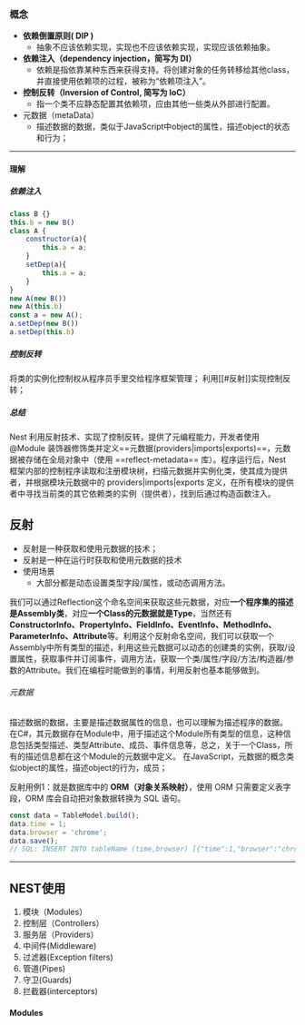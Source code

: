 ### 概念  
- **依赖倒置原则( DIP )**
    - 抽象不应该依赖实现，实现也不应该依赖实现，实现应该依赖抽象。
-   **依赖注入（dependency injection，简写为 DI）**
	- 依赖是指依靠某种东西来获得支持。将创建对象的任务转移给其他class，并直接使用依赖项的过程，被称为“依赖项注入”。
-   **控制反转（Inversion of Control, 简写为 IoC）**
	- 指一个类不应静态配置其依赖项，应由其他一些类从外部进行配置。
-  元数据（metaData）
	- 描述数据的数据，类似于JavaScript中object的属性，描述object的状态和行为；
---

#### 理解
##### 依赖注入
```js
class B {}
this.b = new B()
class A {
	constructor(a){
		this.a = a;
	}
	setDep(a){
		this.a = a;
	}
}
new A(new B())
new A(this.b)
const a = new A();
a.setDep(new B())
a.setDep(this.b)
```

##### 控制反转
将类的实例化控制权从程序员手里交给程序框架管理；
利用[[#反射]]实现控制反转；

##### 总结
Nest 利用反射技术、实现了控制反转，提供了元编程能力，开发者使用 @Module 装饰器修饰类并定义==元数据(providers|imports|exports)==，元数据被存储在全局对象中（使用 ==reflect-metadata== 库）。程序运行后，Nest 框架内部的控制程序读取和注册模块树，扫描元数据并实例化类，使其成为提供者，并根据模块元数据中的 providers|imports|exports 定义，在所有模块的提供者中寻找当前类的其它依赖类的实例（提供者），找到后通过构造函数注入。














## 反射
- 反射是一种获取和使用元数据的技术；
- 反射是一种在运行时获取和使用元数据的技术
- 使用场景
	- 大部分都是动态设置类型字段/属性，或动态调用方法。


我们可以通过Reflection这个命名空间来获取这些元数据，对应**一个程序集的描述是Assembly类**，对应**一个Class的元数据就是Type**，当然还有**ConstructorInfo、PropertyInfo、FieldInfo、EventInfo、MethodInfo、ParameterInfo、Attribute**等。利用这个反射命名空间，我们可以获取一个Assembly中所有类型的描述，利用这些元数据可以动态的创建类的实例，获取/设置属性，获取事件并订阅事件，调用方法，获取一个类/属性/字段/方法/构造器/参数的Attribute。我们在编程时能做到的事情，利用反射也基本能够做到。


###### 元数据
描述数据的数据，主要是描述数据属性的信息，也可以理解为描述程序的数据。
在C#，其元数据存在Module中，用于描述这个Module所有类型的信息，这种信息包括类型描述、类型Attribute、成员、事件信息等，总之，关于一个Class，所有的描述信息都在这个Module的元数据中定义。
在JavaScript，元数据的概念类似object的属性，描述object的行为，成员；


反射用例1：就是数据库中的 **ORM（对象关系映射）**，使用 ORM 只需要定义表字段，ORM 库会自动把对象数据转换为 SQL 语句。
```js
const data = TableModel.build();
data.time = 1;
data.browser = 'chrome';
data.save();
// SQL: INSERT INTO tableName (time,browser) [{"time":1,"browser":"chrome"}]
```
---

## NEST使用
1. 模块（Modules）
2. 控制层（Controllers）
3. 服务层（Providers）
4. 中间件(Middleware)
5. 过滤器(Exception filters)
6. 管道(Pipes)
7. 守卫(Guards)
8. 拦截器(interceptors)


#### Modules 

